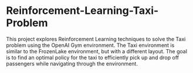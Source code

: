 # Reinforcement-Learning-Taxi-Problem
This project explores Reinforcement Learning techniques to solve the Taxi problem using the OpenAI Gym environment. The Taxi environment is similar to the FrozenLake environment, but with a different layout. The goal is to find an optimal policy for the taxi to efficiently pick up and drop off passengers while navigating through the environment.
